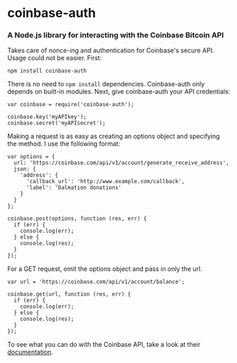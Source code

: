 # coinbase-auth
### A Node.js library for interacting with the Coinbase Bitcoin API

Takes care of nonce-ing and authentication for Coinbase's secure API. Usage could not be easier. First:

`npm install coinbase-auth`

There is no need to `npm install` dependencies. Coinbase-auth only depends on built-in modules. Next, give coinbase-auth your API credentials:

````
var coinbase = require('coinbase-auth');

coinbase.key('myAPIkey');
coinbase.secret('myAPIsecret');
````

Making a request is as easy as creating an options object and specifying the method. I use the following format:

````
var options = {
  url: 'https://coinbase.com/api/v1/account/generate_receive_address',
  json: {
    'address': {
      'callback_url': 'http://www.example.com/callback',
      'label': 'Dalmation donations'
    }
  }
};

coinbase.post(options, function (res, err) {
  if (err) {
    console.log(err);
  } else {
    console.log(res);
  }
});
````

For a GET request, omit the options object and pass in only the url.

````
var url = 'https://coinbase.com/api/v1/account/balance';

coinbase.get(url, function (res, err) {
  if (err) {
    console.log(err);
  } else {
    console.log(res);
  }
});
````

To see what you can do with the Coinbase API, take a look at their [documentation](https://coinbase.com/api/doc).

